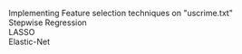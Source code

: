Implementing Feature selection techniques on "uscrime.txt"  
Stepwise Regression  
LASSO  
Elastic-Net  

